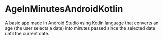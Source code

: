 # AgeInMinutesAndroidKotlin

A basic app made in Android Studio using Kotlin language that converts an age (the user selects a date) into minutes passed since the selected date until the current date.
